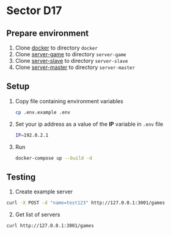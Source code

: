 # Sector D17

## Prepare environment
1. Clone [docker](https://github.com/sectord17/docker) to directory `docker`
1. Clone [server-game](https://github.com/sectord17/server-game) to directory `server-game`
2. Clone [server-slave](https://github.com/sectord17/server-slave) to directory `server-slave`
3. Clone [server-master](https://github.com/sectord17/server-master) to directory `server-master`

## Setup
1. Copy file containing environment variables

    ```bash
    cp .env.example .env
    ```

2. Set your ip address as a value of the **IP** variable in `.env` file

    ```bash
    IP=192.0.2.1
    ```

3. Run
    
    ```bash
    docker-compose up --build -d
    ```
    
## Testing
1. Create example server
```bash
curl -X POST -d "name=test123" http://127.0.0.1:3001/games
```

2. Get list of servers
```bash
curl http://127.0.0.1:3001/games
```